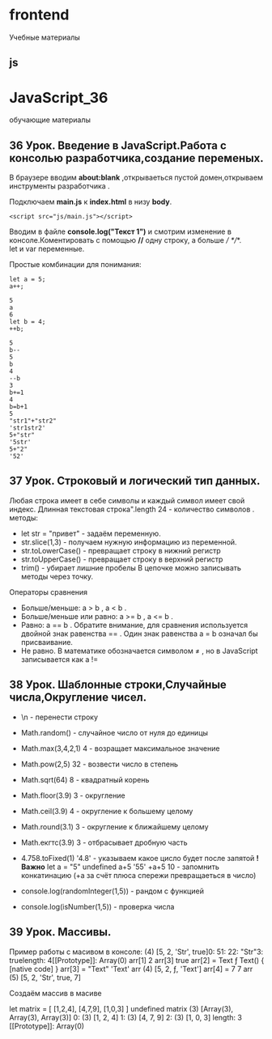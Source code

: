 # frontend
Учебные материалы
## js
# JavaScript_36
обучающие материалы

## 36 Урок. Введение в JavaScript.Работа с консолью разработчика,создание переменых.

В браузере вводим **about:blank** ,открываеться пустой домен,открываем инструменты разработчика .

Подключаем **main.js** к **index.html**  в низу **body**.
```
<script src="js/main.js"></script>
```
Вводим в файле **console.log("Текст 1")** и смотрим изменение в консоле.Коментировать с помощью **//** одну строку, а больше   **/*  */**.   
let и var переменные. 

Простые комбинации для понимания:
```
let a = 5;
a++;

5
a
6
let b = 4;
++b;

5
b--
5
b
4
--b
3
b+=1
4
b=b+1
5
"str1"+"str2"
'str1str2'
5+"str"
'5str'
5+"2"
'52'  
```

## 37 Урок. Строковый и логический тип данных.

Любая строка имеет в себе символы и каждый символ имеет свой индекс.
Длинная текстовая строка".length
24 - количество символов .
методы:
* let str = "привет" - задаём переменную.
* str.slice(1,3)  - получаем нужную информацию из переменной.
* str.toLowerCase() - превращает строку в нижний регистр 
* str.toUpperCase() - превращает строку в верхний регистр 
* trim() - убирает лишние пробелы
В цепочке можно записывать методы через точку.

Операторы сравнения
* Больше/меньше: a > b , a < b .
* Больше/меньше или равно: a >= b , a <= b .
*  Равно: a == b . Обратите внимание, для сравнения используется двойной знак равенства == . Один знак равенства a = b означал бы присваивание.
* Не равно. В математике обозначается символом ≠ , но в JavaScript записывается как a !=

## 38 Урок. Шаблонные строки,Случайные числа,Округление чисел.

* \n - перенести строку
* Math.random() - случайное число от нуля до единицы
* Math.max(3,4,2,1) 4 - возращает максимальное значение
* Math.pow(2,5) 32 - возвести число в степень
* Math.sqrt(64) 8 - квадратный корень
* Math.floor(3.9) 3 - округление
* Math.ceil(3.9) 4 - округление к большему целому
* Math.round(3.1) 3 - округление к ближайшему целому
* Math.екгтс(3.9) 3 - отбрасывает дробную часть
* 4.758.toFixed(1) '4.8' - указываем какое цисло будет после запятой
**!Важно**  let a = "5" undefined  a+5  '55'  +a+5  10 - запомнить конкатинацию (+а за счёт плюса спережи превращаеться в число) 

* console.log(randomInteger(1,5)) - рандом с функцией
* console.log(isNumber(1,5)) - проверка числа

## 39 Урок. Массивы.

Пример работы с масивом в консоле:
(4) [5, 2, 'Str', true]0: 51: 22: "Str"3: truelength: 4[[Prototype]]: Array(0)
arr[1]
2
arr[3]
true
arr[2] = Text
ƒ Text() { [native code] }
arr[3] = "Text"
'Text'
arr
(4) [5, 2, ƒ, 'Text']
arr[4] = 7
7
arr
(5) [5, 2, 'Str', true, 7]

Создаём массив в масиве

let matrix = [
    [1,2,4],
    [4,7,9],
    [1,0,3]
    ]
undefined
matrix
(3) [Array(3), Array(3), Array(3)]
0: (3) [1, 2, 4]
1: (3) [4, 7, 9]
2: (3) [1, 0, 3]
length: 3
[[Prototype]]: Array(0)